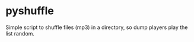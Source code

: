 # pyshuffle
Simple script to shuffle files (mp3) in a directory, so dump players play the list random.
